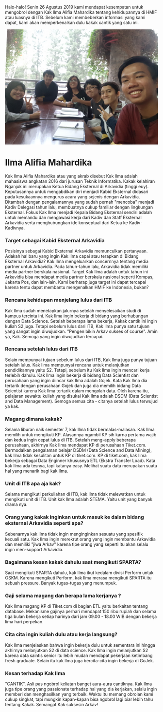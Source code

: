 Halo-halo! Senin 26 Agustus 2019 kami mendapat kesempatan untuk mengobrol dengan
Kak Ilma Alifia Mahardika tentang kehidupannya di HMIF atau luasnya di ITB. Sebelum 
kami membeberkan informasi yang kami dapat, kami akan memperkenalkan dulu kakak 
cantik yang satu ini.

![alt text](./16518037-16518054-16518165-16518216-16518409.jpg)

# Ilma Alifia Mahardika
Kak Ilma Alifia Mahardika atau yang akrab disebut Kak Ilma adalah mahasiswa
angkatan 2016 dari jurusan Teknik Informatika. Kakak kelahiran Nganjuk ini
merupakan Ketua Bidang Eksternal di Arkavidia (tinggi euy). Keputusannya untuk
mengabdikan diri menjadi Kabid Eksternal didasari pada kesukaannya mengurus acara
yang sejenis dengan Arkavidia. Ditambah dengan pengalamannya yang sudah pernah
"mencoba" menjadi Kadiv Delegasi tahun lalu, membuatnya cukup familiar dengan
lingkungan Eksternal. Fokus Kak Ilma menjadi Kepala Bidang Eksternal sendiri adalah
untuk memandu dan mengawasi kerja dari Kadiv dan Staff Eksternal Arkavidia serta
menghubungkan ide konseptual dari Ketua ke Kadiv-Kadivnya.

### Target sebagai Kabid Eksternal Arkavidia
Posisinya sebagai Kabid Eksternal Arkavidia memunculkan pertanyaan. Adakah hal baru
yang ingin Kak Ilma capai atau terapkan di Bidang Eksternal Arkavidia? Kak Ilma mengeluarkan
concernnya tentang media partner untuk Arkavidia. Pada tahun-tahun lalu, Arkavidia tidak memiliki
media partner berskala nasional. Target Kak Ilma adalah untuk tahun ini Arkavidia bisa mendapat
media partner berskala nasional seperti Kompas, Jakarta Pos, dan lain-lain. Kami berharap juga
target ini dapat tercapai karena tentu dapat membantu mengenalkan HMIF ke Indonesia, bukan?

### Rencana kehidupan menjelang lulus dari ITB
Kak Ilma sudah menetapkan jalurnya setelah menyelesaikan studi di kampus tercinta ini. Kak Ilma ingin bekerja di bidang
yang berhubungan dengan Data Science. Setelah beberapa lama bekerja, Kakak cantik ini ingin kuliah S2 juga. Tetapi sebelum
lulus dari ITB, Kak Ilma punya satu tujuan yang sangat ingin diwujudkan. "Pengen bikin Arkav sukses of course". Amin ya, Kak.
Semoga yang ingin diwujudkan tercapai.

### Rencana setelah lulus dari ITB
Selain mempunyai tujuan sebelum lulus dari ITB, Kak Ilma juga punya tujuan setelah lulus. Kak Ilma mempunyai rencana untuk melanjutkan pendidikannya yaitu S2. Tetapi, sebelum itu Kak Ilma ingin mencari kerja terlebih dahulu. Kak Ilma ingin bekerja di bidang Data Scientist dan perusahaan yang ingin diincar kak Ilma adalah Gojek. Kata Kak Ilma dia tertarik dengan perusahaan Gojek dan juga dia memilih bidang Data Scientist karena Kak Ilma tertarik dalam mengolah data. Oleh karena itu, pelajaran sewaktu kuliah yang disukai Kak Ilma adalah DSDM (Data Scientist and Data Management). Semoga semua cita - citanya setelah lulus terwujud ya kak.

### Magang dimana kakak?
Selama liburan naik semester 7, kak Ilma tidak bermalas-malasan. Kak Ilma memilih untuk mengikuti KP. Alasannya ngambil KP sih karna pertama wajib dan kedua ingin cepat lulus di ITB. Setelah meng-apply beberapa perusahaan, akhirnya Kak Ilma mendapat KP di perusahaan Tiket.com. Bermodalkan pengalaman belajar DSDM (Data Science and Data Mining), kak Ilma tidak kesulitan untuk KP di tiket.com. KP di tiket.com, kak Ilma bekerja sebagai Data Enginner khususnya ETL (Ekstra Transfer Load). Kata kak Ilma ada tesnya, tapi katanya easy. Melihat suatu data merupakan suatu hal yang menarik bagi kak Ilma.  

### Unit di ITB apa aja kak?
Selama mengikuti perkuliahan di ITB, kak Ilma tidak melewatkan untuk mengikuti unit di ITB. Unit kak Ilma adalah STEMA. Yaitu unit yang banyak drama nya. 

### Orang yang kakak inginkan untuk masuk ke dalam bidang eksternal Arkavidia seperti apa?
Sebenarnya kak Ilma tidak ingin menginginkan sesuatu yang spesifik kecuali satu. Kak Ilma ingin merekrut orang yang ingin membantu Arkavidia dan memiliki "jiwa Arkav" karena tipe orang yang seperti itu akan selalu ingin men-support Arkavidia.

### Bagaimana kesan kakak dahulu saat mengikuti SPARTA?
Saat mengikuti SPARTA dahulu, kak Ilma ikut kedalam divisi Perform untuk OSKM. Karena mengikuti Perform, kak Ilma merasa mengikuti SPARTA itu sebuah pressure. Banyak tugas-tugas yang menumpuk.

### Gaji selama magang dan berapa lama kerjanya ?
Kak Ilma magang KP di Tiket.com di bagian ETL yaitu berkaitan tentang database. Mekanisme gajinya perhari mendapat 150 ribu rupiah dan selama tiga bulan bekerja setiap harinya dari jam 09.00 - 18.00 WIB dengan bekerja lima hari perpekan. 

### Cita cita ingin kuliah dulu atau kerja langsung?
Kak Ilma menjelaskan bahwa ingin bekerja dulu untuk sementara ini hingga akhirnya melanjutkan S2 di data science. Kak Ilma ingin melanjutkan S2 karena data saintis senior itu lebih mudah mendapat pekerjaan ketimbang fresh graduate. Selain itu kak Ilma juga bercita-cita ingin bekerja di GoJek.

### Kesan terhadap Kak Ilma
"CANTIK". Asli pas ngobrol keliatan banget aura-aura cantiknya. Kak Ilma juga tipe orang yang passionate terhadap hal yang dia kerjakan, selalu ingin memberi dan menghasilkan yang terbaik. Waktu itu memang obrolan kami cukup singkat, tapi mungkin kapan-kapan bisa ngobrol lagi biar lebih tahu tentang Kakak. Semangat Kak suksesin Arkav!
